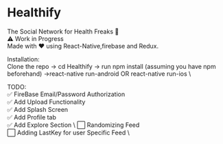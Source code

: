 
# Healthify
The Social Network for Health Freaks  :muscle: \
 :warning: Work in Progress \
Made with  :heart: using React-Native,firebase and Redux. 

Installation: \
Clone the repo -> cd Healthify -> run npm install (assuming you have npm beforehand) ->react-native run-android OR react-native run-ios \

TODO: \
 :white_check_mark: FireBase Email/Password Authorization \
 :white_check_mark: Add Upload Functionality\
 :white_check_mark: Add Splash Screen \
 :white_check_mark: Add Profile tab \
 :white_check_mark: Add Explore Section \ 
:white_large_square: Randomizing Feed \
:white_large_square: Adding LastKey for user Specific Feed \


 

